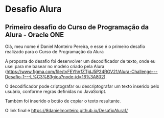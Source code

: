 # Desafio Alura
## Primeiro desafio do Curso de Programação da Alura - Oracle ONE

Olá, meu nome é Daniel Monteiro Pereira, e esse é o primeiro desafio realizado para o Curso de Programação da Alura

A proposta do desafio foi desenvolver um decodificador de texto, onde eu usei para me basear no modelo criado pela Alura (https://www.figma.com/file/tvFEYhVfZTjdJ5P24RGV21/Alura-Challenge---Desafio-1---L%C3%B3gica?node-id=16%3A802).

O decodificador pode criptografar ou descriptografar um texto inserido pelo usuário, conforme regras definidas no JavaScript.

Também foi inserido o botão de copiar o texto resultante.

O link final é https://8danielmonteiro.github.io/DesafioAlura1/
